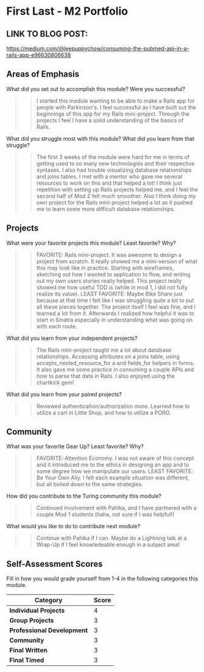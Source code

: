 # First Last - M2 Portfolio

## LINK TO BLOG POST: 
https://medium.com/@leepuppychow/consuming-the-pubmed-api-in-a-rails-app-e96630806638 

## Areas of Emphasis

What did you set out to accomplish this module? Were you successful?
>> I started this module wanting to be able to make a Rails app for people with Parkinson's. I feel successful as I have built out the beginnings of this app for my Rails mini-project. Through the projects I feel I have a solid understanding of the basics of Rails.

What did you struggle most with this module? What did you learn from that struggle?
>> The first 3 weeks of the module were hard for me in terms of getting used to so many new technologies and their respective syntaxes. 
I also had trouble visualizing database relationships and joins tables. I met with a mentor who gave me several resources to work on this and that
helped a lot! I think just repetition with setting up Rails projects helped me, and I feel the second half of Mod 2 felt much smoother.
Also I think doing my own project for the Rails mini-project helped a lot as it pushed me to learn some more difficult database relationships. 

## Projects

What were your favorite projects this module? Least favorite? Why?
>>FAVORITE: Rails mini-project. It was awesome to design a project from scratch. It really showed me a mini-version of what this may look like in practice.
Starting with wireframes, sketching out how I wanted to application to flow, and writing out my own users stories really helped. This project really showed me
how useful TDD is (while in mod 1, I did not fully realize its value). 
>>LEAST FAVORITE: Maybe Bike Share just because at that time I felt like I was struggling quite a bit to put all these pieces together.
The project itself I feel was fine, and I learned a lot from it. Afterwards I realized how helpful it was to start in Sinatra especially 
in understanding what was going on with each route. 

What did you learn from your independent projects?
>> The Rails mini-project taught me a lot about database relationships. Accessing attributes on a joins table, using accepts_nested_resource_for a
and fields_for helpers in forms. It also gave me some practice in consuming a couple APIs and how to parse that data in Rails. I also enjoyed using
the chartkick gem!

What did you learn from your paired projects?
>> Reviewed authentication/authorization more. Learned how to utilize a cart in Little Shop, and how to utilize a PORO. 

## Community

What was your favorite Gear Up? Least favorite? Why?
>> FAVORITE: Attention Economy. I was not aware of this concept and it introduced me to the ethics in designing an app and to some degree how we manipulate our users.
>> LEAST FAVORITE: Be Your Own Ally. I felt each example situation was different, but all boiled down to the same strategies. 

How did you contribute to the Turing community this module?
>> Continued involvement with Pahlka, and I have partnered with a couple Mod 1 students (haha, not sure if I was helpful!)

What would you like to do to contribute next module?
>> Continue with Pahlka if I can. Maybe do a Lightning talk at a Wrap-Up if I feel knowledeable enough in a subject area!

## Self-Assessment Scores

Fill in how you would grade yourself from 1-4 in the following categories this module.

| Category                     | Score |
| -----------------------------| ----- |
| **Individual Projects**      |   4   |
| **Group Projects**           |   3   |
| **Professional Development** |   3   |
| **Community**                |   3   |
| **Final Written**            |   3   |
| **Final Timed**              |   3   |
